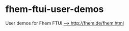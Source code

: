 # fhem-ftui-user-demos
<p>User demos for Fhem FTUI <a href="http://fhem.de/fhem.html"> --> http://fhem.de/fhem.html</a></p>
